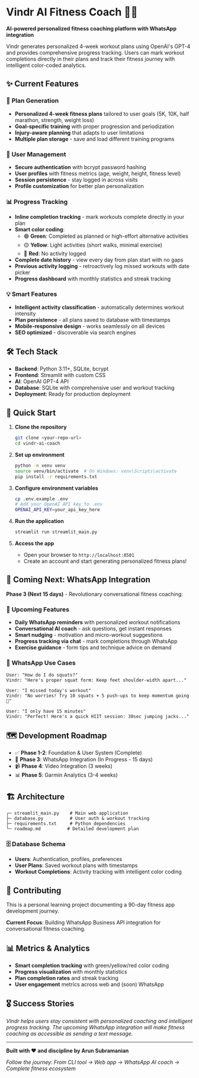 # Vindr AI Fitness Coach 🏃‍♂️

**AI-powered personalized fitness coaching platform with WhatsApp integration**

Vindr generates personalized 4-week workout plans using OpenAI's GPT-4 and provides comprehensive progress tracking. Users can mark workout completions directly in their plans and track their fitness journey with intelligent color-coded analytics.

## ✨ Current Features

### 🎯 **Plan Generation**
- **Personalized 4-week fitness plans** tailored to user goals (5K, 10K, half marathon, strength, weight loss)
- **Goal-specific training** with proper progression and periodization
- **Injury-aware planning** that adapts to user limitations
- **Multiple plan storage** - save and load different training programs

### 👤 **User Management**
- **Secure authentication** with bcrypt password hashing
- **User profiles** with fitness metrics (age, weight, height, fitness level)
- **Session persistence** - stay logged in across visits
- **Profile customization** for better plan personalization

### 📊 **Progress Tracking**
- **Inline completion tracking** - mark workouts complete directly in your plan
- **Smart color coding**:
  - 🟢 **Green**: Completed as planned or high-effort alternative activities
  - 🟡 **Yellow**: Light activities (short walks, minimal exercise)
  - 🔴 **Red**: No activity logged
- **Complete date history** - view every day from plan start with no gaps
- **Previous activity logging** - retroactively log missed workouts with date picker
- **Progress dashboard** with monthly statistics and streak tracking

### 💡 **Smart Features**
- **Intelligent activity classification** - automatically determines workout intensity
- **Plan persistence** - all plans saved to database with timestamps
- **Mobile-responsive design** - works seamlessly on all devices
- **SEO optimized** - discoverable via search engines

## 🛠 Tech Stack

- **Backend**: Python 3.11+, SQLite, bcrypt
- **Frontend**: Streamlit with custom CSS
- **AI**: OpenAI GPT-4 API
- **Database**: SQLite with comprehensive user and workout tracking
- **Deployment**: Ready for production deployment

## 🚀 Quick Start

1. **Clone the repository**
   ```bash
   git clone <your-repo-url>
   cd vindr-ai-coach
   ```

2. **Set up environment**
   ```bash
   python -m venv venv
   source venv/bin/activate  # On Windows: venv\Scripts\activate
   pip install -r requirements.txt
   ```

3. **Configure environment variables**
   ```bash
   cp .env.example .env
   # Add your OpenAI API key to .env
   OPENAI_API_KEY=your_api_key_here
   ```

4. **Run the application**
   ```bash
   streamlit run streamlit_main.py
   ```

5. **Access the app**
   - Open your browser to `http://localhost:8501`
   - Create an account and start generating personalized fitness plans!

## 📱 Coming Next: WhatsApp Integration

**Phase 3 (Next 15 days)** - Revolutionary conversational fitness coaching:

### 🎯 **Upcoming Features**
- **Daily WhatsApp reminders** with personalized workout notifications
- **Conversational AI coach** - ask questions, get instant responses
- **Smart nudging** - motivation and micro-workout suggestions
- **Progress tracking via chat** - mark completions through WhatsApp
- **Exercise guidance** - form tips and technique advice on demand

### 💬 **WhatsApp Use Cases**
```
User: "How do I do squats?"
Vindr: "Here's proper squat form: Keep feet shoulder-width apart..."

User: "I missed today's workout"
Vindr: "No worries! Try 10 squats + 5 push-ups to keep momentum going 💪"

User: "I only have 15 minutes"
Vindr: "Perfect! Here's a quick HIIT session: 30sec jumping jacks..."
```

## 🗺 Development Roadmap

- ✅ **Phase 1-2**: Foundation & User System (Complete)
- 🎯 **Phase 3**: WhatsApp Integration (In Progress - 15 days)
- 📹 **Phase 4**: Video Integration (3 weeks)
- 📊 **Phase 5**: Garmin Analytics (3-4 weeks)

## 🏗 Architecture

```
┌─ streamlit_main.py    # Main web application
├─ database.py          # User auth & workout tracking
├─ requirements.txt     # Python dependencies
└─ roadmap.md          # Detailed development plan
```

### 🗄 **Database Schema**
- **Users**: Authentication, profiles, preferences
- **User Plans**: Saved workout plans with timestamps
- **Workout Completions**: Activity tracking with intelligent color coding

## 🤝 Contributing

This is a personal learning project documenting a 90-day fitness app development journey. 

**Current Focus**: Building WhatsApp Business API integration for conversational fitness coaching.

## 📊 Metrics & Analytics

- **Smart completion tracking** with green/yellow/red color coding
- **Progress visualization** with monthly statistics
- **Plan completion rates** and streak tracking
- **User engagement** metrics across web and (soon) WhatsApp

## 🎖 Success Stories

*Vindr helps users stay consistent with personalized coaching and intelligent progress tracking. The upcoming WhatsApp integration will make fitness coaching as accessible as sending a text message.*

---

**Built with ❤️ and discipline by Arun Subramanian**

*Follow the journey: From CLI tool → Web app → WhatsApp AI coach → Complete fitness ecosystem*
